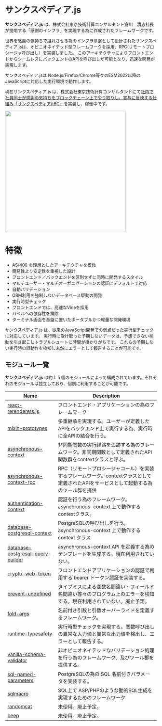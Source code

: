   サンクスペディア.js 
===================
**サンクスペディア.js** は、株式会社東京技術計算コンサルタント倉川　清志社長が提唱する「感謝のインフラ」を実現する為に作成されたフレームワークです。

世界を感謝の気持ちで溢れさせる為のインフラ基盤として設計されたサンクスペディア.jsは、オピニオネイテッド型フレームワークを採用、RPC(リモートプロシージャ呼び出し）を実装しました。
このアーキテクチャによりフロントエンドからシームレスにバックエンドのAPIを呼び出しが可能となり、迅速な開発が実現します。

サンクスペディア.jsは Node.js/Firefox/Chrome等々のESM2022以降のJavaScriptに対応した実行環境で動作します。

現在サンクスペディア.js は、株式会社東京技術計算コンサルタントにて[社内で社員同士が感謝の気持ちをブロックチェーン上でやり取りし、賞与に反映する仕組み「サンクスペディア/tBC」](https://www.ttc-net.co.jp/tbc-2)を実装し、稼働中です。

<img src="https://github.com/user-attachments/assets/878c40ac-4d1a-4725-8364-bd80ac81dab6" style="width:400px" />

  特徴
================  
- AS/400 を理想としたアーキテクチャを模倣
- 簡易性より安定性を重視した設計
- フロントエンド／バックエンドを区別せずに同時に開発するスタイル
- マルチユーザー・マルチオーガニゼーションの認証にデフォルトで対応
- 自動バリデーション
- ORM利用を強制しないデータベース駆動の開発
- 実行時型チェック
- フロントエンドでは、高速なVineを採用
- バベルへの依存性を排除
- ターミナル画面を基盤に置いたポータブルかつ軽量な開発環境

サンクスペディア.js は、従来のJavaScript開発での弱点だった実行型チェックに対応しています。
実行時に受け取った予期しないデータは、予想できない挙動を引き起こしトラブルシュートに時間が掛かりがちです。
これらの予期しない実行時の誤動作を検知し未然にエラーとして報告することが可能です。

 モジュール一覧
------------------------------------

**サンクスペディア.js** は約１５個のモジュールによって構成されています。それぞれのモジュールは独立しており、個別に利用することが可能です。

| Name                                                                    | Description                                                                                    |
| ----------------------------------------------------------------------  | ---------------------------------------------------------------------------------------------  |
| [react-rerenderers.js][react-rerenderers]                               | フロントエンド・アプリケーションの為のフレームワーク                                                    |
| [mixin-prototypes][mixin-prototypes]                                    | 多重継承を実現する。ユーザーが定義したAPIをバックエンド上で実行する為、実行時に全APIの結合を行う。            |
| [asynchronous-context][asynchronous-context]                            | 非同期関数の実行経路を追跡する為のフレームワーク。非同期関数として定義されたAPI関数群をcontextクラスと呼ぶ。   |
| [asynchronous-context-rpc][asynchronous-context-rpc]                    | RPC（リモートプロシージャコール）を実装するフレームワーク。contextクラスとして定義されたAPIをサービスとして起動する為のツール群を提供       |
| [authentication-context][authentication-context]                        | 認証を行う為のフレームワーク。 asynchronous-context 上で動作するcontextクラス。                        |
| [database-postgresql-context][database-postgresql-context]              | PostgreSQLの呼び出しを行う。asynchronous-context 上で動作する context クラス                         |
| [database-postgresql-query-builder][database-postgresql-query-builder]  | asynchronous-context API を定義する為のテンプレートを生成する。現在利用されていない。                    |
| [crypto-web-token][crypto-web-token]                                    | フロントエンドアプリケーションの認証で利用する bearer トークン認証を実装する。                             |
| [prevent-undefined][prevent-undefined]                                  | タイプミスによる変数名間違い・フィールド名間違い等々のプログラム上のエラーを検知する。現在利用されていない。廃止予定。     |
| [fold-args][fold-args]                                                  | 名前付き引数と引数オーバーライドを定義するフレームワーク。                                               |
| [runtime-typesafety][runtime-typesafety]                                | 実行時型チェックを実現する。関数呼び出しの異常な入力値と異常な出力値を検出し、エラーとして報告する。            |
| [vanilla-schema-validator][vanilla-schema-validator]                    | 非オピニオネイテッドなバリデーション処理を行う為のフレームワーク、及びツール郡を提供する。                    |
| [sql-named-parameters][sql-named-parameters]                            | PostgreSQLの為の SQL 名前付きパラメータを実装する。                                                  |
| [sqlmacro][sqlmacro]                                                    | SQL上で ASP/PHPのような動的SQL生成を実現するためのフレームワーク                                        |
| [randomcat][randomcat]                                                  | 未使用。廃止予定。                                                                                |
| [beep][beep]                                                            | 未使用。廃止予定。                                                                                 |

[rerenderers]:                       https://github.com/thankspedia/react-rerenderers/
[react-rerenderers]:                 https://github.com/thankspedia/react-rerenderers/
[asynchronous-context]:              https://github.com/thankspedia/asynchronous-context/
[asynchronous-context-rpc]:          https://github.com/thankspedia/asynchronous-context-rpc/
[prevent-undefined]:                 https://github.com/thankspedia/prevent-undefined/
[fold-args]:                         https://github.com/thankspedia/fold-args/
[runtime-typesafety]:                https://github.com/thankspedia/runtime-typesafety/
[database-postgresql-query-builder]: https://github.com/thankspedia/database-postgresql-query-builder/
[vanilla-schema-validator]:          https://github.com/thankspedia/vanilla-schema-validator/
[sql-named-parameters]:              https://github.com/thankspedia/sql-named-parameters/
[sqlmacro]:                          https://github.com/thankspedia/sqlmacro/
[mixin-prototypes]:                  https://github.com/thankspedia/mixin-prototypes/
[authentication-context]:            https://github.com/thankspedia/authentication-context/
[database-postgresql-context]:       https://github.com/thankspedia/database-postgresql-context/
[crypto-web-token]:                  https://github.com/thankspedia/crypto-web-token/
[randomcat]:                         https://github.com/thankspedia/randomcat/
[beep]:                              https://github.com/thankspedia/beep/

[LIST-COMMAND]: <> "gh repo list --json 'url' thankspedia --jq '.[].url'"

